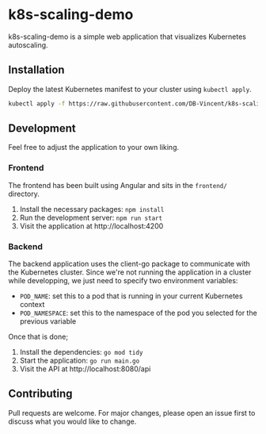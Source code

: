#  k8s-scaling-demo

k8s-scaling-demo is a simple web application that visualizes Kubernetes autoscaling.

## Installation

Deploy the latest Kubernetes manifest to your cluster using `kubectl apply`.

```bash
kubectl apply -f https://raw.githubusercontent.com/DB-Vincent/k8s-scaling-demo/refs/heads/main/deployment.yaml
```

## Development

Feel free to adjust the application to your own liking.

### Frontend

The frontend has been built using Angular and sits in the `frontend/` directory.

1. Install the necessary packages: `npm install`
2. Run the development server: `npm run start`
3. Visit the application at http://localhost:4200

### Backend

The backend application uses the client-go package to communicate with the Kubernetes cluster. Since we're not running the application in a cluster while developping, we just need to specify two environment variables:

- `POD_NAME`: set this to a pod that is running in your current Kubernetes context
- `POD_NAMESPACE`: set this to the namespace of the pod you selected for the previous variable

Once that is done;

1. Install the dependencies: `go mod tidy`
2. Start the application: `go run main.go`
3. Visit the API at http://localhost:8080/api

## Contributing

Pull requests are welcome. For major changes, please open an issue first
to discuss what you would like to change.

